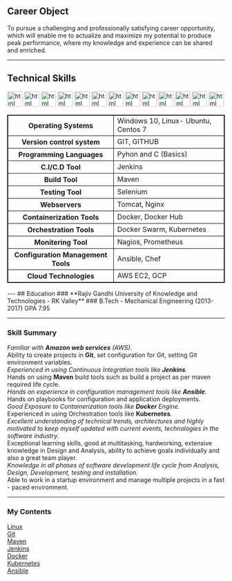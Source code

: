 ## Career Object

To pursue a challenging and professionally satisfying career opportunity, which will enable me to actualize and maximize my potential to produce peak performance, where my knowledge and experience can be shared and enriched.

---

## Technical Skills
<p align='left'>
  <img src="https://upload.wikimedia.org/wikipedia/commons/thumb/3/35/Tux.svg/1200px-Tux.svg.png" alt="html" width="35" height="35">
   <img src="https://git-scm.com/images/logos/downloads/Git-Icon-1788C.png" alt="html" width="35" height="35">
   <img src="https://upload.wikimedia.org/wikipedia/commons/thumb/5/52/Apache_Maven_logo.svg/2560px-Apache_Maven_logo.svg.png" alt="html" width="35" height="35">
   <img src="https://user-images.githubusercontent.com/7955995/29498304-ee71d418-85c6-11e7-9f95-e87a4439ed3c.png" alt="html" width="35" height="35">
   <img src="https://www.logolynx.com/images/logolynx/s_59/59c885c20205e66a44aa9b812defd201.jpeg" alt="html" width="35" height="35">
   <img src="https://logowik.com/content/uploads/images/jenkins8460.jpg" alt="html" width="35" height="35">
   <img src="https://logos-world.net/wp-content/uploads/2021/02/Docker-Symbol.png" alt="html" width="35" height="35">
   <img src="https://www.vectorlogo.zone/logos/kubernetes/kubernetes-ar21.png" alt="html" width="35" height="35">
  <img src="https://upload.wikimedia.org/wikipedia/commons/thumb/2/24/Ansible_logo.svg/1664px-Ansible_logo.svg.png" alt="html" width="35" height="35">
  <img src="https://www.vectorlogo.zone/logos/terraformio/terraformio-ar21.png" alt="html" width="35" height="35">
  <img src="https://www.nagios.org/wp-content/uploads/2015/06/Nagios-Logo.jpg" alt="html" width="35" height="35">
  <img src="https://www.vectorlogo.zone/logos/prometheusio/prometheusio-ar21.png" alt="html" width="35" height="35">
  <img src="https://upload.wikimedia.org/wikipedia/commons/thumb/9/93/Amazon_Web_Services_Logo.svg/1200px-Amazon_Web_Services_Logo.svg.png" alt="html" width="35" height="35">
  
</p>

<html>
<head>
<style>
table, th, td {
  border: 1px solid black;
}
</style>
</head>
<body>
<table style="width:100%">
  <tr>
    <th>Operating Systems</th>
    <td>Windows 10, Linux- Ubuntu, Centos 7</td> 
  </tr>
  <tr>
    <th>Version control system</th>
    <td>GIT, GITHUB</td>
  </tr>
  <tr>
    <th>Programming Languages</th>
    <td>Pyhon and C (Basics)</td>
  </tr>
  <tr>
    <th>C.I/C.D Tool</th>
    <td>Jenkins</td>
  </tr>
  <tr>
    <th>Build Tool</th>
    <td>Maven</td>
  </tr>
  <tr>
    <th>Testing Tool</th>
    <td>Selenium</td>
  </tr>
  <tr>
    <th>Webservers</th>
    <td>Tomcat, Nginx</td>
  </tr>
  <tr>
    <th>Containerization Tools</th>
    <td>Docker, Docker Hub</td>
  </tr>
  <tr>
    <th>Orchestration Tools</th>
    <td>Docker Swarm, Kubernetes</td>
  </tr>
  <tr>
    <th>Monitering Tool</th>
    <td>Nagios, Prometheus</td>
  </tr>
  <tr>
    <th>Configuration Management Tools</th>
    <td>Ansible, Chef</td>
  </tr>
  <tr>
    <th>Cloud Technologies</th>
    <td>AWS EC2, GCP</td>
  </tr>
</table>

</body>
</html>
---
## Education
### **Rajiv Gandhi University of Knowledge and Technologies - RK Valley**
### B.Tech - Mechanical Engineering (2013- 2017)
GPA 7.95

---

### Skill Summary
<b>*</b> Familiar with <b>Amazon web services</b> (AWS).<br>
<b>*</b> Ability to create projects in <b>Git</b>, set configuration for Git, setting Git environment variables.<br>
<b>*</b> Experienced in using Continuous Integration tools like <b>Jenkins</b>.<br>
<b>*</b> Hands on using <b>Maven</b> build tools such as build a project as per maven required life cycle.<br>
<b>*</b> Hands on experience in configuration management tools like <b>Ansible</b>.<br>
<b>*</b> Hands on playbooks for configuration and application deployments.<br>
<b>*</b> Good Exposure to Containerization tools like <b>Docker</b> Engine.<br>
<b>*</b> Experienced in using Orchestration tools like <b>Kubernetes</b>.<br>
<b>*</b> Excellent understanding of technical trends, architectures and highly motivated to keep myself updated with current events, technologies in the software industry.<br> 
<b>*</b> Exceptional learning skills, good at multitasking, hardworking, extensive knowledge in Design and Analysis, ability to achieve goals individually and also a great team player.<br>
<b>*</b> Knowledge in all phases of software development life cycle from Analysis, Design, Development, testing and installation.<br>
<b>*</b> Able to work in a startup environment and manage multiple projects in a fast - paced environment.<br>

---
### My Contents
<a href="https://dayasanjay.github.io/Linux/">Linux </a><br>
<a href="https://dayasanjay.github.io/Git/">Git </a><br>
<a href="https://dayasanjay.github.io/Maven/">Maven </a><br>
<a href="https://dayasanjay.github.io/jenkins/">Jenkins </a><br>
<a href="https://dayasanjay.github.io/docker/">Docker </a><br>
<a href="https://dayasanjay.github.io/Kubernetes/">Kubernetes </a><br>
<a href="https://dayasanjay.github.io/Ansible/">Ansible </a><br>
